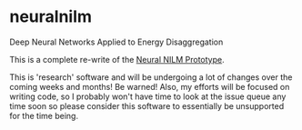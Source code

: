 # neuralnilm
Deep Neural Networks Applied to Energy Disaggregation

This is a complete re-write of the
[Neural NILM Prototype](https://github.com/JackKelly/neuralnilm_prototype).

This is 'research' software and will be undergoing a lot of changes
over the coming weeks and months!  Be warned!  Also, my efforts will
be focused on writing code, so I probably won't have time to look at
the issue queue any time soon so please consider this software to
essentially be unsupported for the time being.
